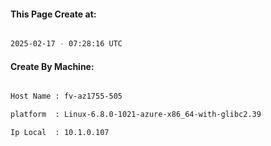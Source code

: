 
   
#### This Page Create at:

```bash

2025-02-17 - 07:28:16 UTC

```

#### Create By Machine:

```bash

Host Name : fv-az1755-505

platform  : Linux-6.8.0-1021-azure-x86_64-with-glibc2.39

Ip Local  : 10.1.0.107

```

